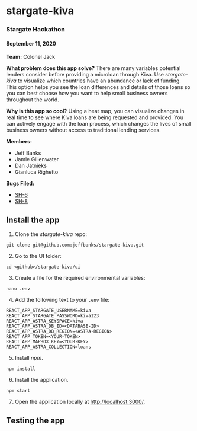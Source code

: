 # stargate-kiva
### Stargate Hackathon
#### September 11, 2020

**Team:** Colonel Jack

**What problem does this app solve?**
There are many variables potential lenders consider before providing a microloan through Kiva. Use *stargate-kiva* to visualize which countries have an abundance or lack of funding. This option helps you see the loan differences and details of those loans so you can best choose how you want to help small business owners throughout the world.

**Why is this app so cool?**
Using a heat map, you can visualize changes in real time to see where Kiva loans are being requested and provided. 
You can actively engage with the loan process, which changes the lives of small business owners without access to traditional lending services.

**Members:**
* Jeff Banks
* Jamie Gillenwater
* Dan Jatnieks
* Gianluca Righetto

**Bugs Filed:**
* [SH-6](https://datastax.jira.com/browse/SH-6)
* [SH-8](https://datastax.jira.com/browse/SH-8)

## Install the app
1. Clone the *stargate-kiva* repo:
```
git clone git@github.com:jeffbanks/stargate-kiva.git
```
2. Go to the UI folder:
```
cd <github>/stargate-kiva/ui
```
3. Create a file for the required environmental variables:
```
nano .env
```
4. Add the following text to your `.env` file:
```
REACT_APP_STARGATE_USERNAME=kiva
REACT_APP_STARGATE_PASSWORD=kiva123
REACT_APP_ASTRA_KEYSPACE=kiva
REACT_APP_ASTRA_DB_ID=<DATABASE-ID>
REACT_APP_ASTRA_DB_REGION=<ASTRA-REGION>
REACT_APP_TOKEN=<YOUR-TOKEN>
REACT_APP_MAPBOX_KEY=<YOUR-KEY>
REACT_APP_ASTRA_COLLECTION=loans
```
5. Install *npm*.
```
npm install
```
6. Install the application.
```
npm start
```
7. Open the application locally at [http://localhost:3000/](http://localhost:3000/).

## Testing the app
